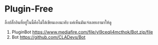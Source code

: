 # Plugin-Free

ลิ้งปลั๊กอินที่อยู่ในนี้คือไม่ได้เขียนเองนะคับ แค่เห็นมันเจ๋งเลยเอามาให้ดู
1. PluginBot https://www.mediafire.com/file/yl9ceqli4mcthok/Bot.zip/file
2. Bot https://github.com/CLADevs/Bot
